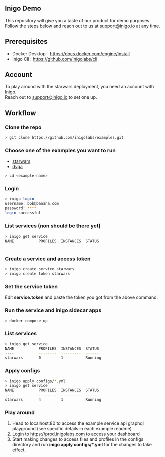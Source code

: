 ## Inigo Demo
This repository will give you a taste of our product for demo purposes.  
Follow the steps below and reach out to us at support@inigo.io at any time.

Prerequisites
-------------
* Docker Desktop - https://docs.docker.com/engine/install
* Inigo Cli : https://github.com/inigolabs/cli

Account
-------
To play around with the starwars deployment, you need an account with Inigo.  
Reach out to support@inigo.io to set one up.

Workflow
--------
### Clone the repo
```sh
> git clone https://github.com/inigolabs/examples.git
```

### Choose one of the examples you want to run
- [starwars](./starwars/readme.md)
- [dvga](./dvga/readme.md)

```sh
> cd <example-name>
```

### Login
```sh
> inigo login
username: bob@banana.com
password: ****
login successful
```

### List services (non should be there yet)
```sh
> inigo get service
NAME           PROFILES  INSTANCES  STATUS
----           --------  ---------  ------
```

### Create a service and access token
```sh
> inigo create service starwars
> inigo create token starwars
```

### Set the service token
Edit **service.token** and paste the token you got from the above command.

### Run the service and inigo sidecar apps
```sh
> docker compose up
```

### List services
```sh
> inigo get service
NAME           PROFILES  INSTANCES  STATUS
----           --------  ---------  ------
starwars       0         1          Running
```

### Apply configs
```sh
> inigo apply configs/*.yml
> inigo get service
NAME           PROFILES  INSTANCES  STATUS
----           --------  ---------  ------
starwars       4         1          Running
```

### Play around
1. Head to localhost:80 to access the example service api graphql playground (see specific details in each example readme)
2. Login to https://prod.inigolabs.com to access your dashboard 
3. Start making changes to access files and profiles in the configs directory and run **inigo apply configs/*.yml** for the changes to take effect.
